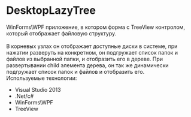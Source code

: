 DesktopLazyTree
===============
WinForms\WPF приложение, в котором форма с TreeView контролом, который отображает файловую структуру.<br/><br/>
В корневых узлах он отображает доступные диски в системе, при нажатии разверуть на конкретном, он подгружает список папок и файлов из выбранной папки, и отобразить его в дереве. При развертывании child элемента дерева, он так же динамически подгружает список папок и файлов и отобразить его. 
<br>Используемые технологии:
<ul>
<li>Visual Studio 2013</li>
<li>.Net/c#</li>
<li>WinForms\WPF</li> 
<li>TreeView</li>
<ul>
